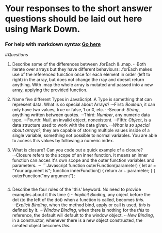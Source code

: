 # Your responses to the short answer questions should be laid out here using Mark Down.
### For help with markdown syntax [Go here](https://github.com/adam-p/markdown-here/wiki/Markdown-Cheatsheet)

#*Questions*
1. Describe some of the differences between .forEach & .map.
···Both iterate over arrays but they have different behaviours: .forEach makes use of the referenced function once for each element in order (left to right) in the array, but does not change the rray and doesnt return anything. With .map the whole array is mutated and passed into a new array, applying the provided function.

2. Name five different Types in JavaScript. A Type is something that can represent data. What is so special about Arrays?
···First: *Boolean*, it can only have two values, true or false, 1 or 0, etc.
···Second: *String*, anything written between quotes.
···Third: *Number*, any numeric data type.
···Fourth: *Null*, an invalid object, nonexistent.
···Fifth: *Object*, is a data structure used to work with the data given.
···*What is so special about arrays?*, they are capable of storing multiple values inside of a single variable, something not possible to normal variables. You are able to access this values by following a numeric index.

3. What is closure? Can you code out a quick example of a closure?
···Closure refers to the scope of an inner function. It means an inner function can acces it's own scope and the outer function variables and parameters.
··· ```Javascript
       function outerFunction(parameter) {
        let ar = "Your argument is";
        function innerFunction() {
            return ar + parameter;
        }
    }
    outerFunction("my argument");
    ```

4. Describe the four rules of the 'this' keyword. No need to provide examples about it this time :)
···*Implicit Binding*, any object before the dot (to the left of the dot) when a function is called, becomes *this*.
···*Explicit Binding*, when the method bind, apply or call is used, *this* is defined by it.
···*Window Binding*, when there is nothing for the *this* to reference, the default will default to the window object.
···*New Binding*, in a constructor, whenever there is a new object constructed, the created object becomes *this*.